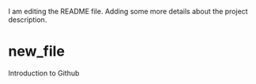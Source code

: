 I am editing the README file. Adding some more details about the project description.
# new_file
Introduction to Github
